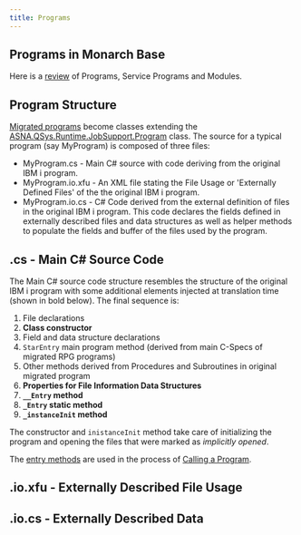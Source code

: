 ```yaml
---
title: Programs
---
```


## Programs in Monarch Base

Here is a [review](/concepts/architecture/monarch-programs.html) of Programs, Service Programs and Modules.

## Program Structure

[Migrated programs](/concepts/architecture/monarch-programs.html) become classes extending the [ASNA.QSys.Runtime.JobSupport.Program](/reference/asna-qsys-runtime-job-support/classes/program.html) class. The source for a typical program (say MyProgram) is composed of three files:
 * MyProgram.cs - Main C# source with code deriving from the original IBM i program. 
 * MyProgram.io.xfu - An XML file stating the File Usage or 'Externally Defined Files' of the the original IBM i program.
 * MyProgram.io.cs - C# Code derived from the external definition of files in the original IBM i program. This code declares the fields defined in externally described files and data structures as well as helper methods to populate the fields and buffer of the files used by the program. 

## .cs - Main C# Source Code
The Main C# source code structure resembles the structure of the original IBM i program with some additional elements injected at translation time (shown in bold below). The final sequence is:
 1. File declarations
 2. **Class constructor**
 3. Field and data structure declarations
 4. ```StarEntry``` main program method (derived from main C-Specs of migrated RPG programs)
 5. Other methods derived from Procedures and Subroutines in original migrated program
 6. **Properties for File Information Data Structures**
 7. **```__Entry``` method**
 8. **```_Entry``` static method**
 9. **```_instanceInit``` method**

 The constructor and ```inistanceInit``` method take care of initializing the program and opening the files that were marked as _implicitly opened_.

 The [entry methods](program-entry.html) are used in the process of [Calling a Program](call-program.html).


## .io.xfu - Externally Described File Usage


## .io.cs - Externally Described Data



